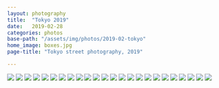 ```yaml
---
layout: photography
title:  "Tokyo 2019"
date:   2019-02-28
categories: photos
base-path: "/assets/img/photos/2019-02-tokyo"
home_image: boxes.jpg
page-title: "Tokyo street photography, 2019"

---
```


<img src="{{ page.base-path }}/ebisu-at-night.jpg" />
<img src="{{ page.base-path }}/ebisu-street.jpg" />
<img src="{{ page.base-path }}/flowers-1.jpg" />
<img src="{{ page.base-path }}/garden.jpg" />
<img src="{{ page.base-path }}/mural.jpg" />
<img src="{{ page.base-path }}/people-1.jpg" />
<img src="{{ page.base-path }}/people-2.jpg" />
<img src="{{ page.base-path }}/people-3.jpg" />
<img src="{{ page.base-path }}/people-4.jpg" />
<img src="{{ page.base-path }}/people-10.jpg" />
<img src="{{ page.base-path }}/people-5.jpg" />
<img src="{{ page.base-path }}/people-6.jpg" />
<img src="{{ page.base-path }}/people-7.jpg" />
<img src="{{ page.base-path }}/people-8.jpg" />
<img src="{{ page.base-path }}/people-9.jpg" />
<img src="{{ page.base-path }}/people-11.jpg" />
<img src="{{ page.base-path }}/people-12.jpg" />
<img src="{{ page.base-path }}/shinto-temple.jpg" />
<img src="{{ page.base-path }}/shiba.jpg" />
<img src="{{ page.base-path }}/tokyo.jpg" />
<img src="{{ page.base-path }}/tree.jpg" />
<img src="{{ page.base-path }}/uniforms.jpg" />
<img src="{{ page.base-path }}/flowers-2.jpg" />
<img src="{{ page.base-path }}/boxes.jpg" />